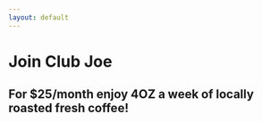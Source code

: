 ```yaml
---
layout: default
---
```


# Join Club Joe
## For $25/month enjoy 4OZ a week of locally roasted fresh coffee!

<form action="https://t2rufgqjtc.execute-api.us-west-2.amazonaws.com/prod/stripe_handler" method="POST">
  <script src="https://checkout.stripe.com/checkout.js" class="stripe-button" data-key="pk_mlFvmHLKdOsnJiZEhqCX2rskX3vJT" data-image="https://stripe.com/img/documentation/checkout/marketplace.png"
  data-name="Club Joe"
  data-description="Subscription for 4 ounces per week"
  data-amount="2500"
  data-label="Sign Up Now for $25/month!">
  </script>
</form>